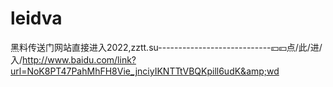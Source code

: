 # leidva
黑料传送门网站直接进入2022,zztt.su----------------------------💴💴点/此/进/入/http://www.baidu.com/link?url=NoK8PT47PahMhFH8Vie_jnciyIKNTTtVBQKpill6udK&amp;wd
